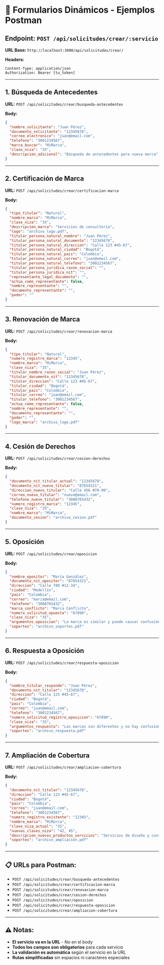 # 🚀 Formularios Dinámicos - Ejemplos Postman

## **Endpoint:** `POST /api/solicitudes/crear/:servicio`

**URL Base:** `http://localhost:3000/api/solicitudes/crear/`

**Headers:**

```
Content-Type: application/json
Authorization: Bearer [tu_token]
```

---

## **1. Búsqueda de Antecedentes**

**URL:** `POST /api/solicitudes/crear/busqueda-antecedentes`

**Body:**

```json
{
  "nombre_solicitante": "Juan Pérez",
  "documento_solicitante": "12345678",
  "correo_electronico": "juan@email.com",
  "telefono": "3001234567",
  "marca_buscar": "MiMarca",
  "clase_niza": "35",
  "descripcion_adicional": "Búsqueda de antecedentes para nueva marca"
}
```

---

## **2. Certificación de Marca**

**URL:** `POST /api/solicitudes/crear/certificacion-marca`

**Body:**

```json
{
  "tipo_titular": "Natural",
  "nombre_marca": "MiMarca",
  "clase_niza": "35",
  "descripcion_marca": "Servicios de consultoría",
  "logo": "archivo_logo.pdf",
  "titular_persona_natural_nombre": "Juan Pérez",
  "titular_persona_natural_documento": "12345678",
  "titular_persona_natural_direccion": "Calle 123 #45-67",
  "titular_persona_natural_ciudad": "Bogotá",
  "titular_persona_natural_pais": "Colombia",
  "titular_persona_natural_correo": "juan@email.com",
  "titular_persona_natural_telefono": "3001234567",
  "titular_persona_juridica_razon_social": "",
  "titular_persona_juridica_nit": "",
  "representante_legal_documento": "",
  "actua_como_representante": false,
  "nombre_representante": "",
  "documento_representante": "",
  "poder": ""
}
```

---

## **3. Renovación de Marca**

**URL:** `POST /api/solicitudes/crear/renovacion-marca`

**Body:**

```json
{
  "tipo_titular": "Natural",
  "numero_registro_marca": "12345",
  "nombre_marca": "MiMarca",
  "clase_niza": "35",
  "titular_nombre_razon_social": "Juan Pérez",
  "titular_documento_nit": "12345678",
  "titular_direccion": "Calle 123 #45-67",
  "titular_ciudad": "Bogotá",
  "titular_pais": "Colombia",
  "titular_correo": "juan@email.com",
  "titular_telefono": "3001234567",
  "actua_como_representante": false,
  "nombre_representante": "",
  "documento_representante": "",
  "poder": "",
  "logo_marca": "archivo_logo.pdf"
}
```

---

## **4. Cesión de Derechos**

**URL:** `POST /api/solicitudes/crear/cesion-derechos`

**Body:**

```json
{
  "documento_nit_titular_actual": "12345678",
  "documento_nit_nuevo_titular": "87654321",
  "direccion_nuevo_titular": "Calle 456 #78-90",
  "correo_nuevo_titular": "nuevo@email.com",
  "telefono_nuevo_titular": "3008765432",
  "numero_registro_marca": "12345",
  "clase_niza": "35",
  "nombre_marca": "MiMarca",
  "documento_cesion": "archivo_cesion.pdf"
}
```

---

## **5. Oposición**

**URL:** `POST /api/solicitudes/crear/oposicion`

**Body:**

```json
{
  "nombre_opositor": "María González",
  "documento_nit_opositor": "87654321",
  "direccion": "Calle 789 #12-34",
  "ciudad": "Medellín",
  "pais": "Colombia",
  "correo": "maria@email.com",
  "telefono": "3008765432",
  "marca_conflicto": "Marca Conflicto",
  "numero_solicitud_opuesta": "67890",
  "clase_niza": "35",
  "argumentos_oposicion": "La marca es similar y puede causar confusión",
  "soportes": "archivo_soportes.pdf"
}
```

---

## **6. Respuesta a Oposición**

**URL:** `POST /api/solicitudes/crear/respuesta-oposicion`

**Body:**

```json
{
  "nombre_titular_responde": "Juan Pérez",
  "documento_nit_titular": "12345678",
  "direccion": "Calle 123 #45-67",
  "ciudad": "Bogotá",
  "pais": "Colombia",
  "correo": "juan@email.com",
  "telefono": "3001234567",
  "numero_solicitud_registro_oposicion": "67890",
  "clase_niza": "35",
  "argumentos_respuesta": "Las marcas son diferentes y no hay confusión",
  "soportes": "archivo_respuesta.pdf"
}
```

---

## **7. Ampliación de Cobertura**

**URL:** `POST /api/solicitudes/crear/ampliacion-cobertura`

**Body:**

```json
{
  "documento_nit_titular": "12345678",
  "direccion": "Calle 123 #45-67",
  "ciudad": "Bogotá",
  "pais": "Colombia",
  "correo": "juan@email.com",
  "telefono": "3001234567",
  "numero_registro_existente": "12345",
  "nombre_marca": "MiMarca",
  "clase_niza_actual": "35",
  "nuevas_clases_niza": "42, 45",
  "descripcion_nuevos_productos_servicios": "Servicios de diseño y consultoría legal",
  "soportes": "archivo_ampliacion.pdf"
}
```

---

## **📋 URLs para Postman:**

- `POST /api/solicitudes/crear/busqueda-antecedentes`
- `POST /api/solicitudes/crear/certificacion-marca`
- `POST /api/solicitudes/crear/renovacion-marca`
- `POST /api/solicitudes/crear/cesion-derechos`
- `POST /api/solicitudes/crear/oposicion`
- `POST /api/solicitudes/crear/respuesta-oposicion`
- `POST /api/solicitudes/crear/ampliacion-cobertura`

---

## **⚠️ Notas:**

- **El servicio va en la URL** - No en el body
- **Todos los campos son obligatorios** para cada servicio
- **La validación es automática** según el servicio en la URL
- **Rutas simplificadas** sin espacios ni caracteres especiales
